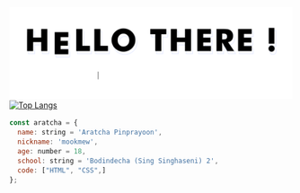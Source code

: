 ![gif](https://github.com/aratchamm/aratchamm/blob/master/hello-there.gif)
[![Top Langs](https://github-readme-stats.vercel.app/api/top-langs/?username=aratchamm&layout=compact)](https://github.com/anuraghazra/github-readme-stats)
```javascript
const aratcha = {
  name: string = 'Aratcha Pinprayoon',
  nickname: 'mookmew',
  age: number = 18,
  school: string = 'Bodindecha (Sing Singhaseni) 2',
  code: ["HTML", "CSS",]
};
```
